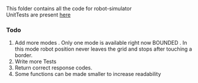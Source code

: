 This folder contains all the code for robot-simulator<br/>
UnitTests are present [here](https://github.com/abbastriesgit/demos-backend/blob/master/src/test/java/com/abbasali/demosbackend/SimpleInterpreterForwardCommandTests.java)

### Todo
1. Add more modes . Only one mode is available right now BOUNDED . In this mode robot position never leaves the grid and stops after touching a border.
2. Write more Tests
3. Return correct response codes.
4. Some functions can be made smaller to increase readability
